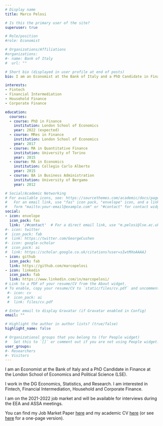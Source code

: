 ```yaml
---
# Display name
title: Marco Pelosi

# Is this the primary user of the site?
superuser: true

# Role/position
#role: Economist

# Organizations/Affiliations
#organizations:
#- name: Bank of Italy
#  url: ""

# Short bio (displayed in user profile at end of posts)
bio: I am an Economist at the Bank of Italy and a PhD Candidate in Finance at the London School of Economics and Political Science (LSE).

interests:
- Fintech
- Financial Intermediation
- Household Finance
- Corporate Finance

education:
  courses:
  - course: PhD in Finance
    institution: London School of Economics
    year: 2022 (expected)
  - course: MRes in Finance
    institution: London School of Economics
    year: 2017
  - course: MA in Quantitative Finance
    institution: University of Torino
    year: 2015
  - course: MA in Economics
    institution: Collegio Carlo Alberto
    year: 2015
  - course: BA in Business Administration
    institution: University of Bergamo
    year: 2012

# Social/Academic Networking
# For available icons, see: https://sourcethemes.com/academic/docs/page-builder/#icons
#   For an email link, use "fas" icon pack, "envelope" icon, and a link in the
#   form "mailto:your-email@example.com" or "#contact" for contact widget.
social:
- icon: envelope
  icon_pack: fas
  link: '/#contact'  # For a direct email link, use "m.pelosi@lse.ac.uk".
#- icon: twitter
#  icon_pack: fab
#  link: https://twitter.com/GeorgeCushen
#- icon: google-scholar
#  icon_pack: ai
#  link: https://scholar.google.co.uk/citations?user=sIwtMXoAAAAJ
- icon: github
  icon_pack: fab
  link: https://github.com/marcopelosi
- icon: linkedin
  icon_pack: fab
  link: https://www.linkedin.com/in/marcopelosi/
# Link to a PDF of your resume/CV from the About widget.
# To enable, copy your resume/CV to `static/files/cv.pdf` and uncomment the lines below.
 #- icon: cv
 #  icon_pack: ai
 #  link: files/cv.pdf

# Enter email to display Gravatar (if Gravatar enabled in Config)
email: ""

# Highlight the author in author lists? (true/false)
highlight_name: false

# Organizational groups that you belong to (for People widget)
#   Set this to `[]` or comment out if you are not using People widget.
user_groups:
#- Researchers
#- Visitors
---
```


I am an Economist at the Bank of Italy and a PhD Candidate in Finance at the London School of Economics and Political Science (LSE).

I work in the DG Economics, Statistics, and Research. I am interested in Fintech, Financial Intermediation, Household and Corporate Finance.

I am on the 2021-2022 job market and will be available for interviews during the EEA and ASSA meetings.

You can find my Job Market Paper [here](files/Pelosi_JMP.pdf) and my academic CV [here](files/CV_Long_Nov2021.pdf) (or see [here](files/CV_Short_Nov2021.pdf) for a one-page version).